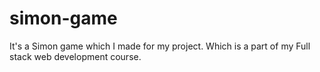 # simon-game
It's a Simon game which I made for my project. Which is a part of my Full stack web development course. 
